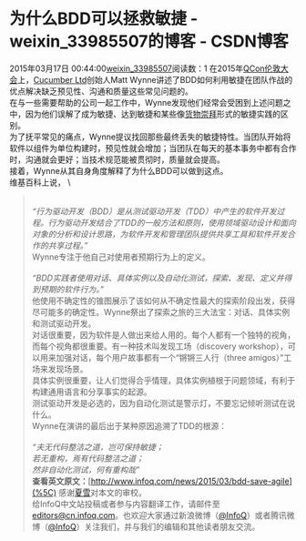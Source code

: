 # 为什么BDD可以拯救敏捷 - weixin_33985507的博客 - CSDN博客
2015年03月17日 00:44:00[weixin_33985507](https://me.csdn.net/weixin_33985507)阅读数：1
在2015年[QCon伦敦大会](%5C)上，[Cucumber Ltd](%5C)创始人Matt Wynne讲述了BDD如何利用敏捷在团队作战的优点解决缺乏预见性、沟通和质量这些常见问题的。
\
在与一些需要帮助的公司一起工作中，Wynne发现他们经常会受困到上述问题之中，因为他们误解了成为敏捷、达到敏捷和某些像[货物崇拜](%5C)形式的敏捷实践的区别。
\
为了抚平常见的痛点，Wynne提议找回那些最终丢失的敏捷特性。当团队开始将软件以组件为单位构建时，预见性就会增加；当团队在每天的基本事务中都有合作时，沟通就会更好；当技术规范能被贯彻时，质量就会提高。
\
接着，Wynne从其自身角度解释了为什么BDD可以做到这点。
\
维基百科上说，
\
> \
*“行为驱动开发（BDD）是从测试驱动开发（TDD）中产生的软件开发过程。行为驱动开发结合了TDD的一般方法和原则，使用领域驱动设计和面向对象的分析和设计思路，为软件开发和管理团队提供共享工具和软件开发合作的共享过程。”*
\
Wynne专注于他自己对使用者预期行为上的定义。
\
> \
*“BDD实践者使用对话、具体实例以及自动化测试，探索、发现、定义并得到预期的软件行为。”*
\
他使用不确定性的锥图展示了该如何从不确定性最大的探索阶段出发，获得尽可能多的确定性。Wynne祭出了探索之旅的三大法宝：对话、具体实例和测试驱动开发。
\
对话很重要，因为软件是人做出来给人用的。每个人都有一个独特的视角，而每个视角都很重要。有一种技术叫发现工场（discovery workshop），可以用来加强对话，每个用户故事都有一个“锵锵三人行（three amigos）”工场来发现场景。
\
具体实例很重要，让人们觉得合乎情理，具体实例植根于问题领域，有利于构建通用语言和分享事实的起源。
\
测试驱动开发是必选的，因为自动化测试是警示灯，不要忘记倾听测试在说什么。
\
Wynne在演讲的最后出于某种原因追溯了TDD的根源：
\
> \
*“夫无代码整洁之道，岂可保持敏捷；*
\
*若无重构，焉有代码整洁之道；*
\
*然非自动化测试，何有重构哉”*
\
**查看英文原文：**[http://www.infoq.com/news/2015/03/bdd-save-agile](%5C)
感谢[夏雪](%5C)对本文的审校。
\
给InfoQ中文站投稿或者参与内容翻译工作，请邮件至[editors@cn.infoq.com](%5C)。也欢迎大家通过新浪微博（[@InfoQ](%5C)）或者腾讯微博（[@InfoQ](%5C)）关注我们，并与我们的编辑和其他读者朋友交流。
